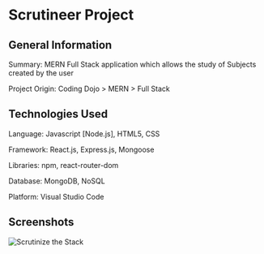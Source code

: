# Scrutineer Project

## General Information

Summary: MERN Full Stack application which allows the study of Subjects created by the user

Project Origin: Coding Dojo > MERN > Full Stack

## Technologies Used

Language: Javascript [Node.js], HTML5, CSS

Framework: React.js, Express.js, Mongoose

Libraries: npm, react-router-dom

Database: MongoDB, NoSQL

Platform: Visual Studio Code

## Screenshots

![Scrutinize the Stack](https://i.ibb.co/J2tKVLx/project-scrutineer-screenshot-1.jpg)

